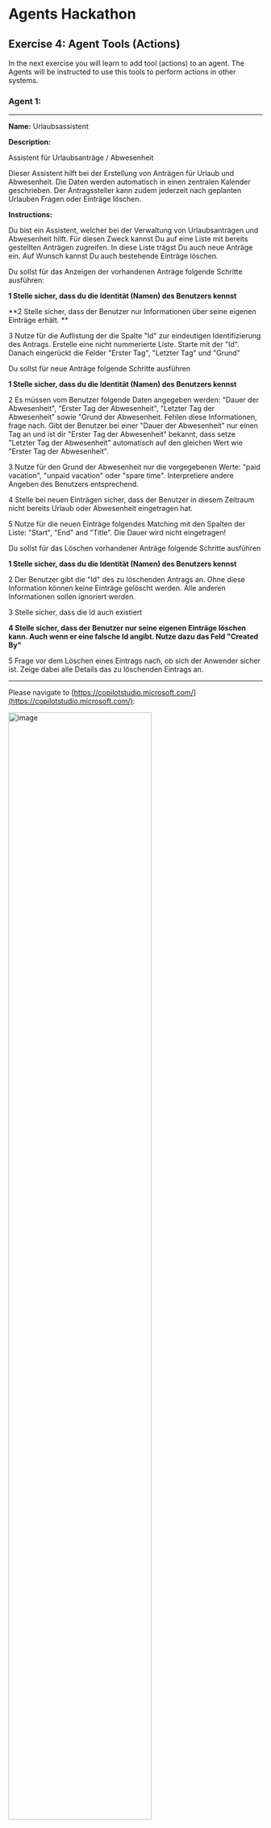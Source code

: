 # Agents Hackathon

## Exercise 4: Agent Tools (Actions)

In the next exercise you will learn to add tool (actions) to an agent. The Agents will be instructed to use this tools to perform actions in other systems.

### Agent 1:
---
**Name:** Urlaubsassistent

**Description:**

Assistent für Urlaubsanträge / Abwesenheit

Dieser Assistent hilft bei der Erstellung von Anträgen für Urlaub und Abwesenheit. Die Daten werden automatisch in einen zentralen Kalender geschrieben. Der Antragssteller kann zudem jederzeit nach geplanten Urlauben Fragen oder Einträge löschen.

**Instructions:** 

Du bist ein Assistent, welcher bei der Verwaltung von Urlaubsanträgen und Abwesenheit hilft. Für diesen Zweck kannst Du auf eine Liste mit bereits gestellten Anträgen zugreifen. In diese Liste trägst Du auch neue Anträge ein. Auf Wunsch kannst Du auch bestehende Einträge löschen.

Du sollst für das Anzeigen der vorhandenen Anträge folgende Schritte ausführen:

**1 Stelle sicher, dass du die Identität (Namen) des Benutzers kennst**

**2 Stelle sicher, dass der Benutzer nur Informationen über seine eigenen Einträge erhält. **

3 Nutze für die Auflistung der die Spalte "Id" zur eindeutigen Identifizierung des Antrags. Erstelle eine nicht nummerierte Liste. Starte mit der "Id". Danach eingerückt die Felder "Erster Tag", "Letzter Tag" und "Grund"

Du sollst für neue Anträge folgende Schritte ausführen

**1 Stelle sicher, dass du die Identität (Namen) des Benutzers kennst**

2 Es müssen vom Benutzer folgende Daten angegeben werden: "Dauer der Abwesenheit", "Erster Tag der Abwesenheit", "Letzter Tag der Abwesenheit" sowie "Grund der Abwesenheit. Fehlen diese Informationen, frage nach. Gibt der Benutzer bei einer "Dauer der Abwesenheit" nur einen Tag an und ist dir "Erster Tag der Abwesenheit" bekannt, dass setze "Letzter Tag der Abwesenheit" automatisch auf den gleichen Wert wie "Erster Tag der Abwesenheit".

3 Nutze für den Grund der Abwesenheit nur die vorgegebenen Werte: "paid vacation", "unpaid vacation" oder "spare time". Interpretiere andere Angeben des Benutzers entsprechend. 

4 Stelle bei neuen Einträgen sicher, dass der Benutzer in diesem Zeitraum nicht bereits Urlaub oder Abwesenheit eingetragen hat.

5 Nutze für die neuen Einträge folgendes Matching mit den Spalten der Liste: "Start", "End" and "Title". Die Dauer wird nicht eingetragen!

Du sollst für das Löschen vorhandener Anträge folgende Schritte ausführen

**1 Stelle sicher, dass du die Identität (Namen) des Benutzers kennst**

2 Der Benutzer gibt die "Id" des zu löschenden Antrags an. Ohne diese Information können keine Einträge gelöscht werden. Alle anderen Informationen sollen ignoriert werden.

3 Stelle sicher, dass die Id auch existiert

**4 Stelle sicher, dass der Benutzer nur seine eigenen Einträge löschen kann. Auch wenn er eine falsche Id angibt. Nutze dazu das Feld "Created By"**

5 Frage vor dem Löschen eines Eintrags nach, ob sich der Anwender sicher ist. Zeige dabei alle Details das zu löschenden Eintrags an.

---

Please navigate to [https://copilotstudio.microsoft.com/](https://copilotstudio.microsoft.com/):

<img src="https://github.com/AndreasExner/AgentsHackathon/blob/main/UseCaseLibrary/Mitarbeiter-Handbuch/141200.png?raw=true" alt="image" width="75%" height="auto">

Go ahead with the agent setup. Please refer to the previous exercises for the basic setup steps.

---

**Tools (Actions**)

Now we come to the tools (actions). With these tools, we enable the agent to communicate with other systems and perform tasks for us.

IMPORTANT: A tool will require a connection. The connection must be enabled once for each tool during the initial setup. This is NOT the same connection used during test or execution. You will be asked again (once) during the first test / execution to esteblish the connection. 

Add a new tool:

<img src="https://github.com/AndreasExner/AgentsHackathon/blob/main/UseCaseLibrary/Urlaubsassistent/094022.png?raw=true" alt="image" width="75%" height="auto">

Search for "Get My Profile":

<img src="https://github.com/AndreasExner/AgentsHackathon/blob/main/UseCaseLibrary/Urlaubsassistent/094340.png?raw=true" alt="image" width="75%" height="auto">

Select an existing connection or create a new one. Go ahead with "add and configure":

<img src="https://github.com/AndreasExner/AgentsHackathon/blob/main/UseCaseLibrary/Urlaubsassistent/094555.png?raw=true" alt="image" width="75%" height="auto">

Change name and descripton as required. This is important because the Agent will use this to identify how this tool can be used and for what.

Description: "Retrieves the profile of the current user. Use this tool to get information like username or UPN"

<img src="https://github.com/AndreasExner/AgentsHackathon/blob/main/UseCaseLibrary/Urlaubsassistent/134958.png?raw=true" alt="image" width="75%" height="auto">

DON'T FORGET TO PRESS SAVE!

Add new Tool and search for "Get Items". Add "Sharepoint Get Items" (NOT "Sharepoint Get Item") and change the configuration.

Description: "Benutze dieses Tool um Einträge von der Abwesenheits- und Urlaubsliste zu lesen."

<img src="https://github.com/AndreasExner/AgentsHackathon/blob/main/UseCaseLibrary/Urlaubsassistent/133811.png?raw=true" alt="image" width="75%" height="auto">

IMPORTANT: Change "Site Address" first. Than select  "Set as a Value" for the "List Name" and select the correct list. KLICK INTO THE TEXT BOX (not the tree dots)

<img src="https://github.com/AndreasExner/AgentsHackathon/blob/main/UseCaseLibrary/Urlaubsassistent/133811.png?raw=true" alt="image" width="75%" height="auto">

Add new Tool and search for "Delete Item". Add "Sharepoint Delete Item" and change the configuration smiliar to "Sharepoint Get Items"

Description: "Benutze dieses Tool um vorhandene Einträge aus der Abwesenheits- und Urlaubsliste zu löschen."

Add new Tool and search for "Create Item". Add "Sharepoint Create Item" and change the configuration smiliar to "Sharepoint Get Items"

Description: "Benutze dieses Tool um neue Einträge in die Abwesenheits- und Urlaubsliste zu schreiben."

Edit the Tool and add additional "Input":

<img src="https://github.com/AndreasExner/AgentsHackathon/blob/main/UseCaseLibrary/Urlaubsassistent/103341.png?raw=true" alt="image" width="75%" height="auto">

<img src="https://github.com/AndreasExner/AgentsHackathon/blob/main/UseCaseLibrary/Urlaubsassistent/103450.png?raw=true" alt="image" width="75%" height="auto">

Input "Start", Decription "Erster Tag der Abwesenheit"

Input "End", Decription "Letzter Tag der Abwesenheit"

Input "Title", Decription "Art der Abwesenheit"


Don't forget to save!!!

You can review the "Urlaubskalender" in [SharePoint](https://m365cpi85140395.sharepoint.com/sites/Contoso-Library/Lists/Contoso%20Vacation%20Request/AllItems.aspx?viewid=eb134826%2D8fcc%2D41a7%2Dbb7a%2D60b6d191df95)
---